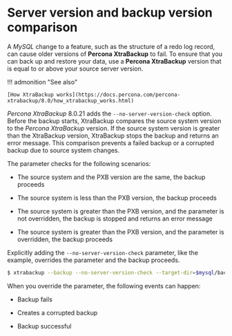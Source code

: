 # Server version and backup version comparison

A *MySQL* change to a feature, such as the structure of a redo log
record, can cause older versions of **Percona XtraBackup** to fail. To
ensure that you can back up and restore your data, use a **Percona
XtraBackup** version that is equal to or above your source server version.

!!! admonition "See also"
   
    [How XtraBackup works](https://docs.percona.com/percona-xtrabackup/8.0/how_xtrabackup_works.html)

*Percona XtraBackup* 8.0.21 adds the `--no-server-version-check` option.
Before the backup starts, XtraBackup compares the source system version to
the *Percona XtraBackup* version. If the source system version is greater
than the XtraBackup version, XtraBackup stops the backup and returns an
error message. This comparison prevents a failed backup or a corrupted
backup due to source system changes.

The parameter checks for the following scenarios:

* The source system and the PXB version are the same, the backup proceeds

* The source system is less than the PXB version, the backup proceeds

* The source system is greater than the PXB version, and the parameter is not overridden, the backup is stopped and returns an error message

* The source system is greater than the PXB version, and the parameter is  overridden, the backup proceeds

Explicitly adding the `--no-server-version-check` parameter, like the
example, overrides the parameter and the backup proceeds.

```{.bash data-prompt="$"}
$ xtrabackup --backup --no-server-version-check --target-dir=$mysql/backup1
```

When you override the parameter, the following events can happen:

* Backup fails

* Creates a corrupted backup

* Backup successful
